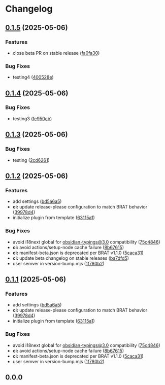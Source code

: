 # Changelog

## [0.1.5](https://github.com/baodrate/obsidian-timestampy/compare/0.1.4...0.1.5) (2025-05-06)


### Features

* close beta PR on stable release ([fa0fa30](https://github.com/baodrate/obsidian-timestampy/commit/fa0fa30f438fb619e9b7c9323a04f97a26916726))


### Bug Fixes

* testing4 ([400528e](https://github.com/baodrate/obsidian-timestampy/commit/400528ea9ef9d9baf52c9e9d751a9718e9b7a39e))

## [0.1.4](https://github.com/baodrate/obsidian-timestampy/compare/0.1.3...0.1.4) (2025-05-06)


### Bug Fixes

* testing3 ([fe950cb](https://github.com/baodrate/obsidian-timestampy/commit/fe950cb41b35ab6a6943670bce403b7d2e053a6b))

## [0.1.3](https://github.com/baodrate/obsidian-timestampy/compare/0.1.2...0.1.3) (2025-05-06)


### Bug Fixes

* testing ([2cd6261](https://github.com/baodrate/obsidian-timestampy/commit/2cd62610efb91872dcf4945b91cd0fe17b213193))

## [0.1.2](https://github.com/baodrate/obsidian-timestampy/compare/0.1.1...0.1.2) (2025-05-06)


### Features

* add settings ([bd5a6a5](https://github.com/baodrate/obsidian-timestampy/commit/bd5a6a5551db880b8901759c9339cc0f98533608))
* **ci:** update release-please configuration to match BRAT behavior ([39978d4](https://github.com/baodrate/obsidian-timestampy/commit/39978d46cf0cbfd298664453b7fa5ac8dc3ec70c))
* initialize plugin from template ([63115a1](https://github.com/baodrate/obsidian-timestampy/commit/63115a12615c3b1df1c56fefd09b65bea3a21922))


### Bug Fixes

* avoid i18next global for obsidian-typings@3.0 compatibility ([75c4846](https://github.com/baodrate/obsidian-timestampy/commit/75c4846d5a3e4b5e4b192c17f409e84a78a3b626))
* **ci:** avoid actions/setup-node cache failure ([8b67615](https://github.com/baodrate/obsidian-timestampy/commit/8b67615fb672cfc7a4b05f8932e304cb8642df0e))
* **ci:** manifest-beta.json is deprecated per BRAT v1.1.0 ([5caca31](https://github.com/baodrate/obsidian-timestampy/commit/5caca31370512593c160781835e6f00a164f77ad))
* **ci:** update beta changelog on stable releases ([ba7dfd5](https://github.com/baodrate/obsidian-timestampy/commit/ba7dfd5dfc5ef07d0e76e14f5717c59e0e2de5b7))
* user semver in version-bump.mjs ([1f780b2](https://github.com/baodrate/obsidian-timestampy/commit/1f780b2f0790845f2ddd9383e1d7b60613625753))

## [0.1.1](https://github.com/baodrate/obsidian-timestampy/compare/0.1.0...0.1.1) (2025-05-06)


### Features

* add settings ([bd5a6a5](https://github.com/baodrate/obsidian-timestampy/commit/bd5a6a5551db880b8901759c9339cc0f98533608))
* **ci:** update release-please configuration to match BRAT behavior ([39978d4](https://github.com/baodrate/obsidian-timestampy/commit/39978d46cf0cbfd298664453b7fa5ac8dc3ec70c))
* initialize plugin from template ([63115a1](https://github.com/baodrate/obsidian-timestampy/commit/63115a12615c3b1df1c56fefd09b65bea3a21922))


### Bug Fixes

* avoid i18next global for obsidian-typings@3.0 compatibility ([75c4846](https://github.com/baodrate/obsidian-timestampy/commit/75c4846d5a3e4b5e4b192c17f409e84a78a3b626))
* **ci:** avoid actions/setup-node cache failure ([8b67615](https://github.com/baodrate/obsidian-timestampy/commit/8b67615fb672cfc7a4b05f8932e304cb8642df0e))
* **ci:** manifest-beta.json is deprecated per BRAT v1.1.0 ([5caca31](https://github.com/baodrate/obsidian-timestampy/commit/5caca31370512593c160781835e6f00a164f77ad))
* user semver in version-bump.mjs ([1f780b2](https://github.com/baodrate/obsidian-timestampy/commit/1f780b2f0790845f2ddd9383e1d7b60613625753))

## 0.0.0
